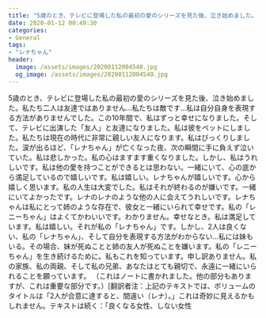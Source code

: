 ```yaml
---
title: "5歳のとき、テレビに登場した私の最初の愛のシリーズを見た後、泣き始めました。"
date: 2020-01-12 00:49:30
categories:
- General
tags:
- "レナちゃん"
header:
  image: /assets/images/20200112004540.jpg
  og_image: /assets/images/20200112004540.jpg
---
```


5歳のとき、テレビに登場した私の最初の愛のシリーズを見た後、泣き始めました。私たち二人は友達ではありません...私たちは敵です...私は自分自身を表現する方法がありませんでした。この10年間で、私はずっと幸せになりました。そして、テレビに出演した「友人」と友達になりました。私は彼をペットにしました。私たちは現在の時代に非常に親しい友人になります。私はびっくりしました。涙が出るほど、「レナちゃん」が亡くなった夜、次の瞬間に手に負えず泣いていた。私は悲しかった。私の心はますます重くなりました。しかし、私はうれしいです。私は他の愛を持つことができるとは思わない。一緒にいて、心の底から満足しているので嬉しいです。私は嬉しい。レナちゃんが嬉しいです。心から嬉しく思います。私の人生は大変でした。私はそれが終わるのが嫌いです。一緒にいてよかったです。レナのレナのような他の人に会えてうれしいです。レナちゃんは私にとって姉のような存在で、彼女と一緒にいられて幸せです。私の「レニーちゃん」はよくてかわいいです。わかりません。幸せなとき。私は満足しています。私は嬉しい。それが私の「レナちゃん」です。しかし、2人は良くない、私の「レナちゃん」、そして自分を表現する方法がわからない…私には妹もいる。その場合、妹が死ぬことと姉の友人が死ぬことを嫌います。私の「レニーちゃん」を生き続けるために。私もこれを知っています。申し訳ありません。私の家族、私の両親、そして私の兄弟、あなたはとても親切で、永遠に一緒にいられることを願っています。 （これはノートに書かれました。他の部分もありますが、これは重要な部分です。）[翻訳者注：上記のテキストでは、ボリュームのタイトルは「2人が合意に達すると、間違い（レナ）。」これは奇妙に見えるかもしれません。テキストは続く：「良くなる女性、しない女性
